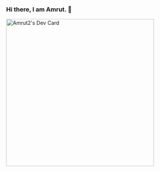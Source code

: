 ### Hi there, I am Amrut. 👋

<!--
**Amrut2/Amrut2** is a ✨ _special_ ✨ repository because its `README.md` (this file) appears on your GitHub profile.

Here are some ideas to get you started:

- 🔭 I’m currently working on ...
- 🌱 I’m currently learning ...
- 👯 I’m looking to collaborate on ...
- 🤔 I’m looking for help with ...
- 💬 Ask me about ...
- 📫 How to reach me: ...
- 😄 Pronouns: ...
- ⚡ Fun fact: ...
-->


<a href="https://app.daily.dev/Amrut2"><img src="https://api.daily.dev/devcards/50268a0adc3d4418a437fcd980e42613.png?r=19o" width="400" alt="Amrut2's Dev Card"/></a>
